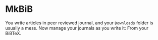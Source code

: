MkBiB
=====
You write articles in peer reviewed journal, and your `Downloads` folder is usually a mess. Now
manage your journals as you write it: From your BiBTeX.
